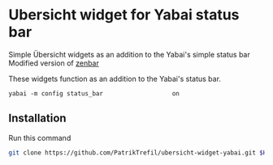 # Ubersicht widget for Yabai status bar
Simple Übersicht widgets as an addition to the Yabai's simple status bar
Modified version of [zenbar](https://github.com/zhaorz/zenbar)

These widgets function as an addition to the Yabai's status bar.

```
yabai -m config status_bar                   on
```

## Installation
Run this command
```bash
git clone https://github.com/PatrikTrefil/ubersicht-widget-yabai.git $HOME/Library/Application\ Support/Übersicht/widgets/ubersicht-widget-yabai
```
